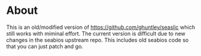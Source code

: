 # About

This is an old/modified version of https://github.com/ghuntley/seaslic which
still works with miminal effort. The current version is difficult due to
new changes in the seabios upstream repo. This includes old seabios code
so that you can just patch and go.
